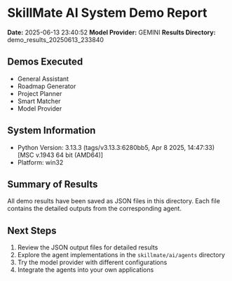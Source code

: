 # SkillMate AI System Demo Report

**Date:** 2025-06-13 23:40:52
**Model Provider:** GEMINI
**Results Directory:** demo_results_20250613_233840

## Demos Executed

- General Assistant
- Roadmap Generator
- Project Planner
- Smart Matcher
- Model Provider

## System Information

- Python Version: 3.13.3 (tags/v3.13.3:6280bb5, Apr  8 2025, 14:47:33) [MSC v.1943 64 bit (AMD64)]
- Platform: win32

## Summary of Results

All demo results have been saved as JSON files in this directory.
Each file contains the detailed outputs from the corresponding agent.

## Next Steps

1. Review the JSON output files for detailed results
2. Explore the agent implementations in the `skillmate/ai/agents` directory
3. Try the model provider with different configurations
4. Integrate the agents into your own applications
